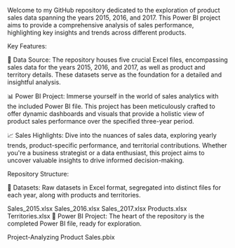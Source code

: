Welcome to my GitHub repository dedicated to the exploration of product sales data spanning the years 2015, 2016, and 2017. This Power BI project aims to provide a comprehensive analysis of sales performance, highlighting key insights and trends across different products.

Key Features:

📁 Data Source: The repository houses five crucial Excel files, encompassing sales data for the years 2015, 2016, and 2017, as well as product and territory details. These datasets serve as the foundation for a detailed and insightful analysis.

📊 Power BI Project: Immerse yourself in the world of sales analytics with the included Power BI file. This project has been meticulously crafted to offer dynamic dashboards and visuals that provide a holistic view of product sales performance over the specified three-year period.

📈 Sales Highlights: Dive into the nuances of sales data, exploring yearly trends, product-specific performance, and territorial contributions. Whether you're a business strategist or a data enthusiast, this project aims to uncover valuable insights to drive informed decision-making.

Repository Structure:

📂 Datasets: Raw datasets in Excel format, segregated into distinct files for each year, along with products and territories.

Sales_2015.xlsx
Sales_2016.xlsx
Sales_2017.xlsx
Products.xlsx
Territories.xlsx
📂 Power BI Project: The heart of the repository is the completed Power BI file, ready for exploration.

Project-Analyzing Product Sales.pbix
